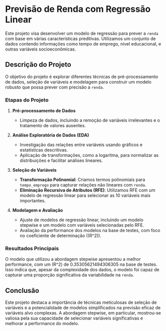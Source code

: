 # Previsão de Renda com Regressão Linear

Este projeto visa desenvolver um modelo de regressão para prever a `renda` com base em várias características preditivas. Utilizamos um conjunto de dados contendo informações como tempo de emprego, nível educacional, e outras variáveis socioeconômicas.

## Descrição do Projeto

O objetivo do projeto é explorar diferentes técnicas de pré-processamento de dados, seleção de variáveis e modelagem para construir um modelo robusto que possa prever com precisão a `renda`. 

### Etapas do Projeto

1. **Pré-processamento de Dados**
   - Limpeza de dados, incluindo a remoção de variáveis irrelevantes e o tratamento de valores ausentes.

2. **Análise Exploratória de Dados (EDA)**
   - Investigação das relações entre variáveis usando gráficos e estatísticas descritivas.
   - Aplicação de transformações, como a logaritma, para normalizar as distribuições e facilitar análises lineares.

3. **Seleção de Variáveis**
   - **Transformação Polinomial**: Criamos termos polinomiais para `tempo_emprego` para capturar relações não lineares com `renda`.
   - **Eliminação Recursiva de Atributos (RFE)**: Utilizamos RFE com um modelo de regressão linear para selecionar as 10 variáveis mais importantes.

4. **Modelagem e Avaliação**
   - Ajuste de modelos de regressão linear, incluindo um modelo stepwise e um modelo com variáveis selecionadas pelo RFE.
   - Avaliação da performance dos modelos na base de testes, com foco no coeficiente de determinação (\(R^2\)).

### Resultados Principais

O modelo que utilizou a abordagem stepwise apresentou a melhor performance, com um \(R^2\) de 0.35305621494306305 na base de testes. Isso indica que, apesar da complexidade dos dados, o modelo foi capaz de capturar uma proporção significativa da variabilidade na `renda`.

## Conclusão

Este projeto destaca a importância de técnicas meticulosas de seleção de variáveis e a potencialidade de modelos simplificados na previsão eficaz de variáveis alvo complexas. A abordagem stepwise, em particular, mostrou-se valiosa pela sua capacidade de selecionar variáveis significativas e melhorar a performance do modelo.

